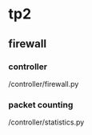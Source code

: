# tp2

## firewall
### controller
   /controller/firewall.py 

### packet counting
  /controller/statistics.py
